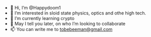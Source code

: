 - 👋 Hi, I’m @Happydoom1
- 👀 I’m interested in sloid state physics, optics and othe high tech.
- 🌱 I’m currently learning crypto
- 💞️ May I tell you later, on who I’m looking to collaborate
- 📫 You can write me to tobebeeman@gmail.com

<!---
Happydoom1/Happydoom1 is a ✨ special ✨ repository because its `README.md` (this file) appears on your GitHub profile.
You can click the Preview link to take a look at your changes.
--->
